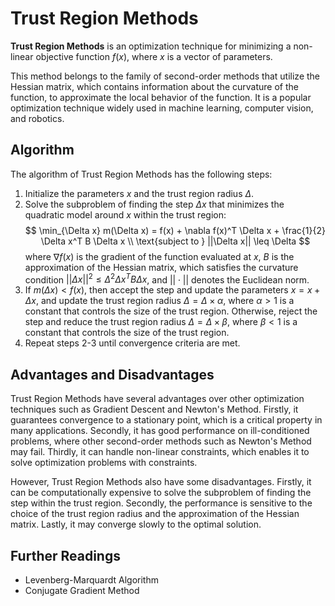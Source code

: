 # Trust Region Methods

**Trust Region Methods** is an optimization technique for minimizing a non-linear objective function $f(x)$, where $x$ is a vector of parameters. 

This method belongs to the family of second-order methods that utilize the Hessian matrix, which contains information about the curvature of the function, to approximate the local behavior of the function. It is a popular optimization technique widely used in machine learning, computer vision, and robotics. 

## Algorithm

The algorithm of Trust Region Methods has the following steps:

1. Initialize the parameters $x$ and the trust region radius $\Delta$.
2. Solve the subproblem of finding the step $\Delta x$ that minimizes the quadratic model around $x$ within the trust region:
$$
\min_{\Delta x} m(\Delta x) = f(x) + \nabla f(x)^T \Delta x + \frac{1}{2} \Delta x^T B \Delta x \\
\text{subject to } ||\Delta x|| \leq \Delta
$$
where $\nabla f(x)$ is the gradient of the function evaluated at $x$, $B$ is the approximation of the Hessian matrix, which satisfies the curvature condition $||\Delta x||^2 \leq \Delta^2 \Delta x^T B \Delta x$, and $||\cdot||$ denotes the Euclidean norm.
3. If $m(\Delta x) < f(x)$, then accept the step and update the parameters $x = x + \Delta x$, and update the trust region radius $\Delta = \Delta \times \alpha$, where $\alpha > 1$ is a constant that controls the size of the trust region. Otherwise, reject the step and reduce the trust region radius $\Delta = \Delta \times \beta$, where $\beta < 1$ is a constant that controls the size of the trust region.
4. Repeat steps 2-3 until convergence criteria are met.

## Advantages and Disadvantages

Trust Region Methods have several advantages over other optimization techniques such as Gradient Descent and Newton's Method. Firstly, it guarantees convergence to a stationary point, which is a critical property in many applications. Secondly, it has good performance on ill-conditioned problems, where other second-order methods such as Newton's Method may fail. Thirdly, it can handle non-linear constraints, which enables it to solve optimization problems with constraints.

However, Trust Region Methods also have some disadvantages. Firstly, it can be computationally expensive to solve the subproblem of finding the step within the trust region. Secondly, the performance is sensitive to the choice of the trust region radius and the approximation of the Hessian matrix. Lastly, it may converge slowly to the optimal solution.

## Further Readings

- Levenberg-Marquardt Algorithm
- Conjugate Gradient Method
